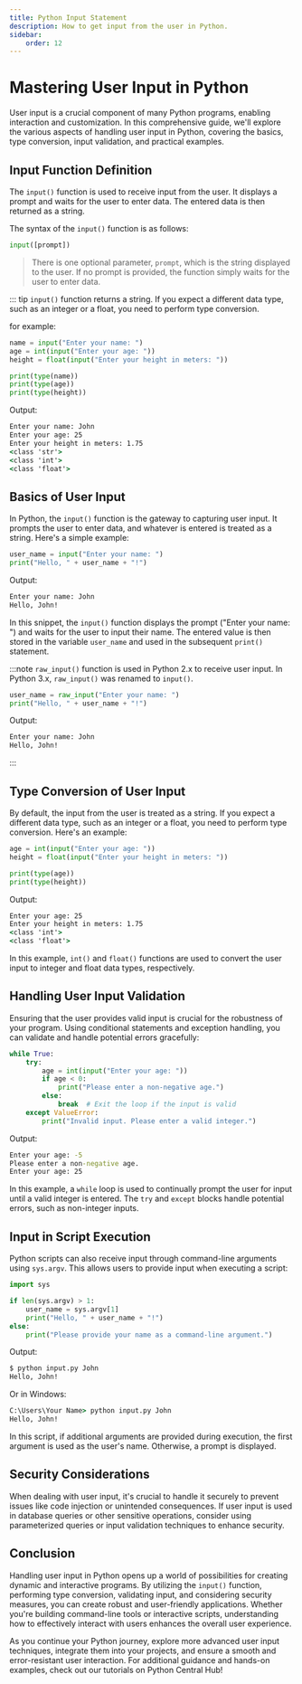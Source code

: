 ```yaml
---
title: Python Input Statement
description: How to get input from the user in Python.
sidebar: 
    order: 12
---
```


# Mastering User Input in Python

User input is a crucial component of many Python programs, enabling interaction and customization. In this comprehensive guide, we'll explore the various aspects of handling user input in Python, covering the basics, type conversion, input validation, and practical examples.

## Input Function Definition

The `input()` function is used to receive input from the user. It displays a prompt and waits for the user to enter data. The entered data is then returned as a string.

The syntax of the `input()` function is as follows:

```python title="input.py" showLineNumbers{1}
input([prompt])
```
> There is one optional parameter, `prompt`, which is the string displayed to the user. If no prompt is provided, the function simply waits for the user to enter data.

::: tip
`input()` function returns a string. If you expect a different data type, such as an integer or a float, you need to perform type conversion.

for example:

```python title="input.py" showLineNumbers{1}
name = input("Enter your name: ")
age = int(input("Enter your age: "))
height = float(input("Enter your height in meters: "))

print(type(name))
print(type(age))
print(type(height))
```
Output:

```cmd title="command" showLineNumbers{1} {4-6}
Enter your name: John
Enter your age: 25
Enter your height in meters: 1.75
<class 'str'>
<class 'int'>
<class 'float'>
```


## Basics of User Input

In Python, the `input()` function is the gateway to capturing user input. It prompts the user to enter data, and whatever is entered is treated as a string. Here's a simple example:

```python title="input.py" showLineNumbers{1}
user_name = input("Enter your name: ")
print("Hello, " + user_name + "!")
```

Output:

```cmd title="command" showLineNumbers{1} {2}
Enter your name: John
Hello, John!
```

In this snippet, the `input()` function displays the prompt ("Enter your name: ") and waits for the user to input their name. The entered value is then stored in the variable `user_name` and used in the subsequent `print()` statement.

:::note
`raw_input()` function is used in Python 2.x to receive user input. In Python 3.x, `raw_input()` was renamed to `input()`.

```python title="input.py" showLineNumbers{1}
user_name = raw_input("Enter your name: ")
print("Hello, " + user_name + "!")
```

Output:

```cmd title="command" showLineNumbers{1} {2}
Enter your name: John
Hello, John!
```
:::

## Type Conversion of User Input

By default, the input from the user is treated as a string. If you expect a different data type, such as an integer or a float, you need to perform type conversion. Here's an example:

```python title="input.py" showLineNumbers{1}
age = int(input("Enter your age: "))
height = float(input("Enter your height in meters: "))

print(type(age))
print(type(height))
```

Output:

```cmd title="command" showLineNumbers{1} {2}
Enter your age: 25
Enter your height in meters: 1.75
<class 'int'>
<class 'float'>
```

In this example, `int()` and `float()` functions are used to convert the user input to integer and float data types, respectively.

## Handling User Input Validation

Ensuring that the user provides valid input is crucial for the robustness of your program. Using conditional statements and exception handling, you can validate and handle potential errors gracefully:

```python title="input.py" showLineNumbers{1}
while True:
    try:
        age = int(input("Enter your age: "))
        if age < 0:
            print("Please enter a non-negative age.")
        else:
            break  # Exit the loop if the input is valid
    except ValueError:
        print("Invalid input. Please enter a valid integer.")
```

Output:

```cmd title="command" showLineNumbers{1} {2}
Enter your age: -5
Please enter a non-negative age.
Enter your age: 25
```

In this example, a `while` loop is used to continually prompt the user for input until a valid integer is entered. The `try` and `except` blocks handle potential errors, such as non-integer inputs.

## Input in Script Execution

Python scripts can also receive input through command-line arguments using `sys.argv`. This allows users to provide input when executing a script:

```python title="input.py" showLineNumbers{1}
import sys

if len(sys.argv) > 1:
    user_name = sys.argv[1]
    print("Hello, " + user_name + "!")
else:
    print("Please provide your name as a command-line argument.")
```

Output:

```bash title="command" showLineNumbers{1} {2}
$ python input.py John
Hello, John!
```

Or in Windows:
    
```cmd title="command" showLineNumbers{1} {2}
C:\Users\Your Name> python input.py John
Hello, John!
```

In this script, if additional arguments are provided during execution, the first argument is used as the user's name. Otherwise, a prompt is displayed.

## Security Considerations

When dealing with user input, it's crucial to handle it securely to prevent issues like code injection or unintended consequences. If user input is used in database queries or other sensitive operations, consider using parameterized queries or input validation techniques to enhance security.

## Conclusion

Handling user input in Python opens up a world of possibilities for creating dynamic and interactive programs. By utilizing the `input()` function, performing type conversion, validating input, and considering security measures, you can create robust and user-friendly applications. Whether you're building command-line tools or interactive scripts, understanding how to effectively interact with users enhances the overall user experience.

As you continue your Python journey, explore more advanced user input techniques, integrate them into your projects, and ensure a smooth and error-resistant user interaction. For additional guidance and hands-on examples, check out our tutorials on Python Central Hub!